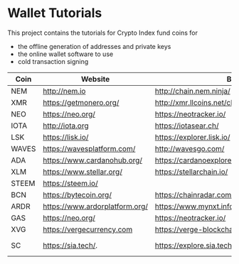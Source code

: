 #  Wallet Tutorials

This project contains the tutorials for Crypto Index fund coins for

* the offline generation of addresses and private keys
* the online wallet software to use
* cold transaction signing



| Coin  | Website                        | Block Explorer                           | Tutorial       |
| ----- | ------------------------------ | ---------------------------------------- | -------------- |
| NEM   | <http://nem.io>                | <http://chain.nem.ninja/>                | [here](/NEM)   |
| XMR   | <https://getmonero.org/>       | <http://xmr.llcoins.net/checktx.html>    | [here](/XMR)   |
| NEO   | <https://neo.org/>             | <https://neotracker.io/>                 | [here](/NEO)   |
| IOTA  | <http://iota.org>              | <https://iotasear.ch/>                   | [here](/IOTA)  |
| LSK   | <https://lisk.io/>             | <https://explorer.lisk.io/>              | [here](/LSK)   |
| WAVES | <https://wavesplatform.com/>   | <http://wavesgo.com/>                    | [here](/WAVES) |
| ADA   | <https://www.cardanohub.org/>  | <https://cardanoexplorer.com/>           | [here](/ADA)   |
| XLM   | <https://www.stellar.org/>     | <https://stellarchain.io/>               | [here](/XML)   |
| STEEM | <https://steem.io/>            |                                          | [here](/STEEM) |
| BCN   | <https://bytecoin.org/>        | <https://chainradar.com/bcn/blocks>      | [here](/BCN)   |
| ARDR  | <https://www.ardorplatform.org/> | <https://www.mynxt.info/asset/12422608354438203866> | [here](/ARDR)  |
| GAS   | <https://neo.org/>               | <https://neotracker.io/>                   | [here](/NEO)   |
| XVG   | <https://vergecurrency.com>      | <https://verge-blockchain.info/>           | [here](/XVG)   |
| SC | <https://sia.tech/>.               | <https://explore.sia.tech/>. | [here] (/SC) | 

